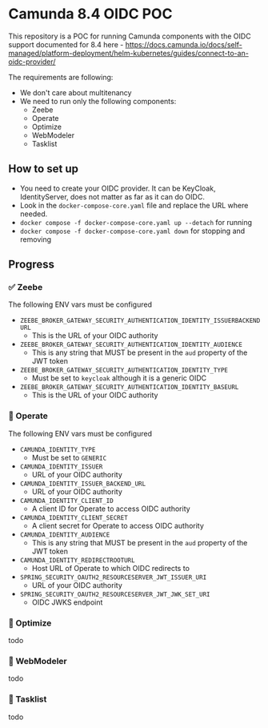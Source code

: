 # Camunda 8.4 OIDC POC

This repository is a POC for running Camunda components with the OIDC support documented for 8.4 here - https://docs.camunda.io/docs/self-managed/platform-deployment/helm-kubernetes/guides/connect-to-an-oidc-provider/

The requirements are following:

- We don't care about multitenancy
- We need to run only the following components:
  - Zeebe
  - Operate
  - Optimize
  - WebModeler
  - Tasklist

## How to set up

- You need to create your OIDC provider. It can be KeyCloak, IdentityServer, does not matter as far as it can do OIDC.
- Look in the `docker-compose-core.yaml` file and replace the URL where needed.
- `docker compose -f docker-compose-core.yaml up --detach` for running
- `docker compose -f docker-compose-core.yaml down` for stopping and removing

## Progress

### ✅ Zeebe

The following ENV vars must be configured
      
- `ZEEBE_BROKER_GATEWAY_SECURITY_AUTHENTICATION_IDENTITY_ISSUERBACKENDURL`
  - This is the URL of your OIDC authority
- `ZEEBE_BROKER_GATEWAY_SECURITY_AUTHENTICATION_IDENTITY_AUDIENCE`
    - This is any string that MUST be present in the `aud` property of the JWT token
- `ZEEBE_BROKER_GATEWAY_SECURITY_AUTHENTICATION_IDENTITY_TYPE`
    - Must be set to `keycloak` although it is a generic OIDC
- `ZEEBE_BROKER_GATEWAY_SECURITY_AUTHENTICATION_IDENTITY_BASEURL`
    - This is the URL of your OIDC authority

### 🛑 Operate

The following ENV vars must be configured

- `CAMUNDA_IDENTITY_TYPE`
  - Must be set to `GENERIC`
- `CAMUNDA_IDENTITY_ISSUER`
  - URL of your OIDC authority
- `CAMUNDA_IDENTITY_ISSUER_BACKEND_URL`
  - URL of your OIDC authority
- `CAMUNDA_IDENTITY_CLIENT_ID`
  - A client ID for Operate to access OIDC authority
- `CAMUNDA_IDENTITY_CLIENT_SECRET`
  - A client secret for Operate to access OIDC authority
- `CAMUNDA_IDENTITY_AUDIENCE`
  - This is any string that MUST be present in the `aud` property of the JWT token
- `CAMUNDA_IDENTITY_REDIRECTROOTURL`
  - Host URL of Operate to which OIDC redirects to
- `SPRING_SECURITY_OAUTH2_RESOURCESERVER_JWT_ISSUER_URI`
  - URL of your OIDC authority
- `SPRING_SECURITY_OAUTH2_RESOURCESERVER_JWT_JWK_SET_URI`
  - OIDC JWKS endpoint

### 🛑 Optimize
todo

### 🛑 WebModeler
todo

### 🛑 Tasklist
todo